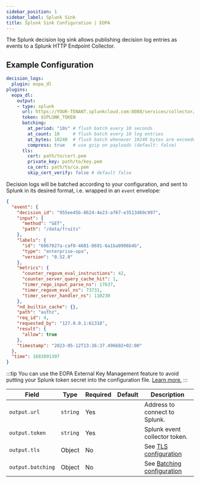 ```yaml
---
sidebar_position: 1
sidebar_label: Splunk Sink
title: Splunk Sink Configuration | EOPA
---
```


The Splunk decision log sink allows publishing decision log entries as
events to a Splunk HTTP Endpoint Collector.


## Example Configuration

```yaml
decision_logs:
  plugin: eopa_dl
plugins:
  eopa_dl:
    output:
    - type: splunk
      url: https://YOUR-TENANT.splunkcloud.com:8088/services/collector/event
      token: $SPLUNK_TOKEN
      batching:
        at_period: "10s" # flush batch every 10 seconds
        at_count: 10     # flush batch every 10 log entries
        at_bytes: 10240  # flush batch whenever 10240 bytes are exceeded
        compress: true   # use gzip on payloads (default: false)
      tls:
        cert: path/to/cert.pem
        private_key: path/to/key.pem
        ca_cert: path/to/ca.pem
        skip_cert_verify: false # default false
```

Decision logs will be batched according to your configuration, and sent to Splunk
in its desired format, i.e. wrapped in an `event` envelope:

```json
{
  "event": {
    "decision_id": "955ee45b-8624-4e23-af67-e3513d69c997",
    "input": {
      "method": "GET",
      "path": "/data/fruits"
    },
    "labels": {
      "id": "6067027a-caf0-4601-8691-6a1ba0906b4b",
      "type": "enterprise-opa",
      "version": "0.52.0"
    },
    "metrics": {
      "counter_regovm_eval_instructions": 42,
      "counter_server_query_cache_hit": 1,
      "timer_rego_input_parse_ns": 17637,
      "timer_regovm_eval_ns": 73731,
      "timer_server_handler_ns": 110230
    },
    "nd_builtin_cache": {},
    "path": "authz",
    "req_id": 4,
    "requested_by": "127.0.0.1:61318",
    "result": {
      "allow": true
    },
    "timestamp": "2023-05-12T13:36:37.496602+02:00"
  },
  "time": 1683891397
}
```

:::tip
You can use the EOPA External Key Management feature to avoid putting your Splunk token secret into the configuration file.
[Learn more.](../using-secrets/from-hashicorp-vault)
:::

| Field | Type | Required | Default | Description |
| --- | --- | --- | --- | --- |
| `output.url` | `string` | Yes |  | Address to connect to Splunk. |
| `output.token` | `string` | Yes |  | Splunk event collector token. |
| `output.tls` | Object | No |  | See [TLS configuration](../decision-logs#tls) |
| `output.batching` | Object | No |  | See [Batching configuration](../decision-logs#batching) |
